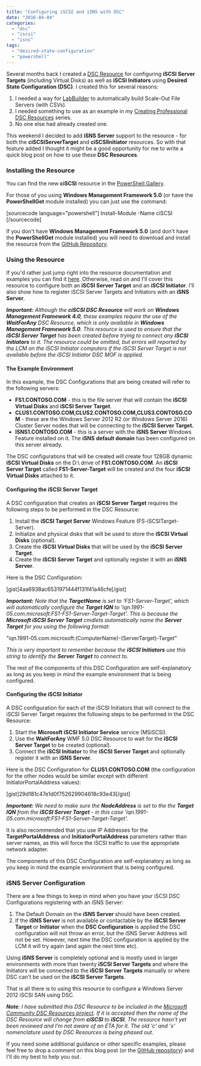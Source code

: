 ```yaml
---
title: "Configuring iSCSI and iSNS with DSC"
date: "2016-04-04"
categories: 
  - "dsc"
  - "iscsi"
  - "isns"
tags: 
  - "desired-state-configuration"
  - "powershell"
---
```


Several months back I created a [DSC Resource](https://www.powershellgallery.com/packages/ciSCSI) for configuring **iSCSI Server Targets** (including Virtual Disks) as well as **iSCSI Initiators** using **Desired State Configuration (DSC)**. I created this for several reasons:

1. I needed a way for [LabBuilder](https://github.com/PlagueHO/LabBuilder) to automatically build Scale-Out File Servers (with CSVs).
2. I needed something to use as an example in my [Creating Professional DSC Resources](https://dscottraynsford.wordpress.com/2015/12/14/creating-professional-dsc-resources-part-1/) series.
3. No one else had already created one.

This weekend I decided to add **iSNS Server** support to the resource - for both the **ciSCSIServerTarget** and **ciSCSIInitiator** resources. So with that feature added I thought it might be a good opportunity for me to write a quick blog post on how to use these **DSC Resources**.

### Installing the Resource

You can find the new **ciSCSI** resource in the [PowerShell Gallery](https://www.powershellgallery.com/packages/ciSCSI).

For those of you using **Windows Management Framework 5.0** (or have the **PowerShellGet** module installed) you can just use the command:

\[sourcecode language="powershell"\] Install-Module -Name ciSCSI \[/sourcecode\]

If you don't have **Windows Management Framework 5.0** (and don't have the **PowerShellGet** module installed) you will need to download and install the resource from the [GitHub Repository](https://github.com/PlagueHO/ciSCSI/tree/master).

### Using the Resource

If you'd rather just jump right into the resource documentation and examples you can find it [here](https://github.com/PlagueHO/ciSCSI/blob/master/README.md). Otherwise, read on and I'll cover this resource to configure both an **iSCSI Server Target** and an **iSCSI Initiator**. I'll also show how to register iSCSI Server Targets and Initiators with an **iSNS Server**.

_**Important:** Although the **ciSCSI DSC Resource** will work on **Windows Management Framework 4.0**, these examples require the use of the **WaitForAny** DSC Resource, which is only available in **Windows Management Framework 5.0**. This resource is used to ensure that the **iSCSI Server Target** has been created before trying to connect any **iSCSI Initiators** to it. The resource could be omitted, but errors will reported by the LCM on the iSCSI Initiator computers if the iSCSI Server Target is not available before the iSCSI Initiator DSC MOF is applied._

#### The Example Environment

In this example, the DSC Configurations that are being created will refer to the following servers:

- **FS1.CONTOSO.COM** - this is the file server that will contain the **iSCSI Virtual Disks** and **iSCSI Server** **Target**.
- **CLUS1.CONTOSO.COM,CLUS2.CONTOSO.COM,CLUS3.CONTOSO.COM** \- these are the Windows Server 2012 R2 (or Windows Server 2016) Cluster Server nodes that will be connecting to the **iSCSI Server Target.**
- **ISNS1.CONTOSO.COM** - this is a server with the **iSNS Server** Windows Feature installed on it. The **iSNS** **default domain** has been configured on this server already.

The DSC configurations that will be created will create four 128GB dynamic **iSCSI Virtual Disks** on the D:\\ drive of **FS1.CONTOSO.COM**. An **iSCSI Server Target** called **FS1-Server-Target** will be created and the four **iSCSI** **Virtual Disks** attached to it.

#### Configuring the iSCSI Server Target

A DSC configuration that creates an **iSCSI Server Target** requires the following steps to be performed in the DSC Resource:

1. Install the **iSCSI Target Server** Windows Feature (FS-iSCSITarget-Server).
2. Initialize and physical disks that will be used to store the **iSCSI Virtual Disks** (optional).
3. Create the **iSCSI Virtual Disks** that will be used by the **iSCSI Server Target**.
4. Create the **iSCSI Server Target** and optionally register it with an **iSNS Server**.

Here is the DSC Configuration:

\[gist\]4aa6938ac6531971444f131f41a46cfe\[/gist\]

_**Important:** Note that the **TargetName** is set to 'FS1-Server-Target', which will automatically configure the **Target IQN** to 'iqn.1991-05.com.microsoft:FS1-FS1-Server-Target-Target'. This is because the **Microsoft iSCSI Server Target** cmdlets automatically name the **Server Target** for you using the following format:_

"iqn.1991-05.com.microsoft:$($ComputerName)-$($ServerTarget)-Target"

_This is very important to remember because the **iSCSI Initiators** use this string to identify the **Server Target** to connect to._

The rest of the components of this DSC Configuration are self-explanatory as long as you keep in mind the example environment that is being configured.

#### Configuring the iSCSI Initiator

A DSC configuration for each of the iSCSI Initiators that will connect to the iSCSI Server Target requires the following steps to be performed in the DSC Resource:

1. Start the **Microsoft iSCSI Initiator Service** service (MSiSCSI).
2. Use the **WaitForAny** WMF 5.0 DSC Resource to wait for the **iSCSI Server Target** to be created (optional).
3. Connect the **iSCSI Initiator** to the **iSCSI Server Target** and optionally register it with an **iSNS Server**.

Here is the DSC Configuration for **CLUS1.CONTOSO.COM** (the configuration for the other nodes would be similar except with different InitiatorPortalAddress values):

\[gist\]29d181c47e1d0f752629904618c93e43\[/gist\]

_**Important:** We need to make sure the **NodeAddress** is set to the the **Target IQN** from the **iSCSI Server Target** - in this case 'iqn.1991-05.com.microsoft:FS1-FS1-Server-Target-Target'._

It is also recommended that you use IP Addresses for the **TargetPortalAddress** and **InitiatorPortalAddress** parameters rather than server names, as this will force the iSCSI traffic to use the appropriate network adapter.

The components of this DSC Configuration are self-explanatory as long as you keep in mind the example environment that is being configured.

### iSNS Server Configuration

There are a few things to keep in mind when you have your iSCSI DSC Configurations registering with an iSNS Server:

1. The Default Domain on the **iSNS Server** should have been created.
2. If the **iSNS Server** is not available or contactable by the **iSCSI Server Target** or **Initiator** when the **DSC Configuration** is applied the DSC configuration will not throw an error, but the iSNS Server Address will not be set. However, next time the DSC configuration is applied by the LCM it will try again (and again the next time etc).

Using **iSNS Server** is completely optional and is mostly used in larger environments with more than twenty **iSCSI Server Targets** and where the Initiators will be connected to the **iSCSI Server Targets** manually or where DSC can't be used on the **iSCSI Server Targets**.

That is all there is to using this resource to configure a Windows Server 2012 iSCSI SAN using DSC.

_**Note**: I have submitted this DSC Resource to be included in the [Microsoft Community DSC Resources project](https://github.com/PowerShell/DscResources). If it is accepted then the name of the DSC Resource will change from **ciSCSI** to **iSCSI**. The resource hasn't yet been reviewed and I'm not aware of an ETA for it. The old 'c' and 'x' nomenclature used by DSC Resources is being phased out._

If you need some additional guidance or other specific examples, please feel free to drop a comment on this blog post (or the [GitHub repository](https://github.com/PlagueHO/ciSCSI)) and I'll do my best to help you out.

